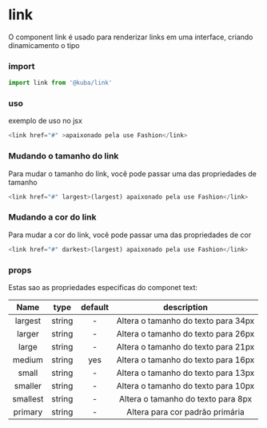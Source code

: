 # link

O component link é usado para renderizar links  em uma interface, criando dinamicamento o tipo

### import

```javascript
import link from '@kuba/link'
```

### uso

exemplo de uso no jsx

```javascript
<link href="#" >apaixonado pela use Fashion</link>
```

### Mudando o tamanho do link

Para mudar o tamanho do link, você pode passar uma das propriedades de tamanho

```javascript
<link href="#" largest>(largest) apaixonado pela use Fashion</link>
```
### Mudando a cor do link

Para mudar a cor do link, você pode passar uma das propriedades de cor

```javascript
<link href="#" darkest>(largest) apaixonado pela use Fashion</link>
```

### props

Estas sao as propriedades especificas do componet text:

| Name | type | default | description |
| :---: | :---: | :---: | :---: |
| largest | string | - | Altera o tamanho do texto para 34px
| larger | string | - | Altera o tamanho do texto para 26px
| large | string | - | Altera o tamanho do texto para 21px
| medium | string | yes | Altera o tamanho do texto para 16px
| small | string | - | Altera o tamanho do texto para 13px
| smaller | string | - | Altera o tamanho do texto para 10px
| smallest | string | - | Altera o tamanho do texto para 8px
| primary | string | - | Altera para cor padrão primária

